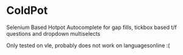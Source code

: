 # ColdPot
 Selenium Based Hotpot Autocomplete for gap fills, tickbox based t/f questions and dropdown multiselects

Only tested on vle, probably does not work on languagesonline :(
